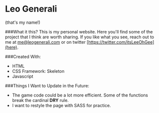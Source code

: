 # Leo Generali
(that's my name!)

###What it this?
This is my personal website. Here you'll find some of the project that I think are worth sharing. If you like what you see, reach out to me at [me@leogenerali.com](me@leogenerali.com) or on twitter [https://twitter.com/itsLeeOhGee](here).

###Created With:
* HTML
* CSS Framework: Skeleton
* Javascript

###Things I Want to Update in the Future:
* The game code could be a lot more efficient. Some of the functions break the cardinal **DRY** rule.
* I want to restyle the page with SASS for practice.
